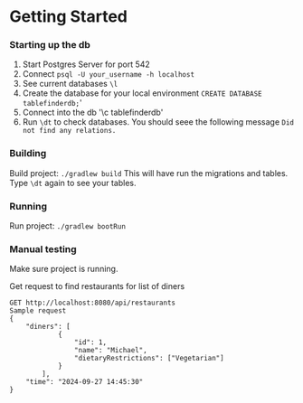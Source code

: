 # Getting Started

### Starting up the db
1. Start Postgres Server for port 542
2. Connect `psql -U your_username -h localhost`
3. See current databases `\l`
4. Create the database for your local environment `CREATE DATABASE tablefinderdb;`'
5. Connect into the db '\c tablefinderdb' 
6. Run `\dt` to check databases. You should seee the following message `Did not find any relations.`

### Building
Build project: `./gradlew build` This will have run the migrations and tables. Type `\dt` again to see your tables. 

### Running
Run project: `./gradlew bootRun` 

### Manual testing
Make sure project is running. 

Get request to find restaurants for list of diners

    GET http://localhost:8080/api/restaurants
    Sample request
    {
        "diners": [
                {
                    "id": 1,
                    "name": "Michael",
                    "dietaryRestrictions": ["Vegetarian"]
                }
            ],
        "time": "2024-09-27 14:45:30"
    }

        



